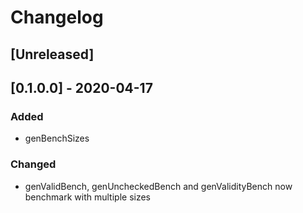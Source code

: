 # Changelog

## [Unreleased]

## [0.1.0.0] - 2020-04-17

### Added

* genBenchSizes

### Changed

* genValidBench, genUncheckedBench and genValidityBench now benchmark with multiple sizes

